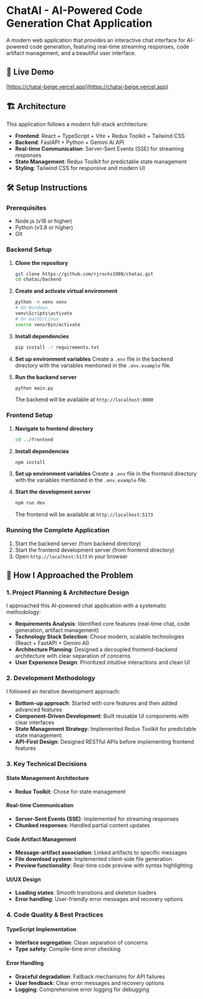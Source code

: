 # ChatAI - AI-Powered Code Generation Chat Application

A modern web application that provides an interactive chat interface for AI-powered code generation, featuring real-time streaming responses, code artifact management, and a beautiful user interface.

## 🚀 Live Demo

[https://chatai-beige.vercel.app](https://chatai-beige.vercel.app)

## 🏗️ Architecture

This application follows a modern full-stack architecture:

- **Frontend**: React + TypeScript + Vite + Redux Toolkit + Tailwind CSS
- **Backend**: FastAPI + Python + Gemini AI API
- **Real-time Communication**: Server-Sent Events (SSE) for streaming responses
- **State Management**: Redux Toolkit for predictable state management
- **Styling**: Tailwind CSS for responsive and modern UI

## 🛠️ Setup Instructions

### Prerequisites

- Node.js (v18 or higher)
- Python (v3.8 or higher)
- Git

### Backend Setup

1. **Clone the repository**
   ```bash
   git clone https://github.com/rjrocks1908/chatai.git
   cd chatai/backend
   ```

2. **Create and activate virtual environment**
   ```bash
   python -m venv venv
   # On Windows
   venv\Scripts\activate
   # On macOS/Linux
   source venv/bin/activate
   ```

3. **Install dependencies**
   ```bash
   pip install -r requirements.txt
   ```

4. **Set up environment variables**
   Create a `.env` file in the backend directory with the variables mentioned in the `.env.example` file.

5. **Run the backend server**
   ```bash
   python main.py
   ```
   The backend will be available at `http://localhost:8000`

### Frontend Setup

1. **Navigate to frontend directory**
   ```bash
   cd ../frontend
   ```

2. **Install dependencies**
   ```bash
   npm install
   ```

3. **Set up environment variables**
   Create a `.env` file in the frontend directory with the variables mentioned in the `.env.example` file.

4. **Start the development server**
   ```bash
   npm run dev
   ```
   The frontend will be available at `http://localhost:5173`

### Running the Complete Application

1. Start the backend server (from backend directory)
2. Start the frontend development server (from frontend directory)
3. Open `http://localhost:5173` in your browser

## 🎯 How I Approached the Problem

### 1. **Project Planning & Architecture Design**
I approached this AI-powered chat application with a systematic methodology:

- **Requirements Analysis**: Identified core features (real-time chat, code generation, artifact management)
- **Technology Stack Selection**: Chose modern, scalable technologies (React + FastAPI + Gemini AI)
- **Architecture Planning**: Designed a decoupled frontend-backend architecture with clear separation of concerns
- **User Experience Design**: Prioritized intuitive interactions and clean UI

### 2. **Development Methodology**
I followed an iterative development approach:

- **Bottom-up approach**: Started with core features and then added advanced features
- **Component-Driven Development**: Built reusable UI components with clear interfaces
- **State Management Strategy**: Implemented Redux Toolkit for predictable state management
- **API-First Design**: Designed RESTful APIs before implementing frontend features

### 3. **Key Technical Decisions**

#### **State Management Architecture**
- **Redux Toolkit**: Chose for state management

#### **Real-time Communication**
- **Server-Sent Events (SSE)**: Implemented for streaming responses
- **Chunked responses**: Handled partial content updates

#### **Code Artifact Management**
- **Message-artifact association**: Linked artifacts to specific messages
- **File download system**: Implemented client-side file generation
- **Preview functionality**: Real-time code preview with syntax highlighting

#### **UI/UX Design**
- **Loading states**: Smooth transitions and skeleton loaders
- **Error handling**: User-friendly error messages and recovery options

### 4. **Code Quality & Best Practices**

#### **TypeScript Implementation**
- **Interface segregation**: Clean separation of concerns
- **Type safety**: Compile-time error checking


#### **Error Handling**
- **Graceful degradation**: Fallback mechanisms for API failures
- **User feedback**: Clear error messages and recovery options
- **Logging**: Comprehensive error logging for debugging
